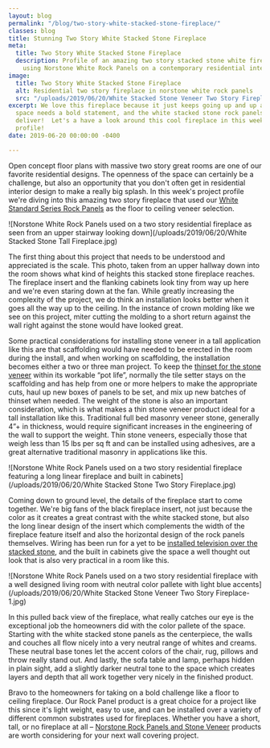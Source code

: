 ```yaml
---
layout: blog
permalink: "/blog/two-story-white-stacked-stone-fireplace/"
classes: blog
title: Stunning Two Story White Stacked Stone Fireplace
meta:
  title: Two Story White Stacked Stone Fireplace
  description: Profile of an amazing two story stacked stone white fireplace created
    using Norstone White Rock Panels on a contemporary residential interior.
image:
  title: Two Story White Stacked Stone Fireplace
  alt: Residential two story fireplace in norstone white rock panels
  src: "/uploads/2019/06/20/White Stacked Stone Veneer Two Story Fireplace.jpg"
excerpt: We love this fireplace because it just keeps going up and up and up.  A big
  space needs a bold statement, and the white stacked stone rock panels on this fireplace
  deliver!  Let's a have a look around this cool fireplace in this week's project
  profile!
date: 2019-06-20 00:00:00 -0400

---
```

Open concept floor plans with massive two story great rooms are one of our favorite residential designs. The openness of the space can certainly be a challenge, but also an opportunity that you don't often get in residential interior design to make a really big splash. In this week's project profile we're diving into this amazing two story fireplace that used our [White Standard Series Rock Panels](https://www.norstoneusa.com/products/rock-panels/white/) as the floor to ceiling veneer selection.

![Norstone White Rock Panels used on a two story residential fireplace as seen from an upper stairway looking down](/uploads/2019/06/20/White Stacked Stone Tall Fireplace.jpg)

The first thing about this project that needs to be understood and appreciated is the scale. This photo, taken from an upper hallway down into the room shows what kind of heights this stacked stone fireplace reaches. The fireplace insert and the flanking cabinets look tiny from way up here and we're even staring down at the fan. While greatly increasing the complexity of the project, we do think an installation looks better when it goes all the way up to the ceiling. In the instance of crown molding like we see on this project, miter cutting the molding to a short return against the wall right against the stone would have looked great.

Some practical considerations for installing stone veneer in a tall application like this are that scaffolding would have needed to be erected in the room during the install, and when working on scaffolding, the installation becomes either a two or three man project. To keep the [thinset for the stone veneer](https://www.norstoneusa.com/blog/what-is-the-difference-between-different-types-of-thinset-and-what-s-the-best-thinset-for-stacked-stone-installations/) within its workable “pot life”, normally the tile setter stays on the scaffolding and has help from one or more helpers to make the appropriate cuts, haul up new boxes of panels to be set, and mix up new batches of thinset when needed. The weight of the stone is also an important consideration, which is what makes a thin stone veneer product ideal for a tall installation like this. Traditional full bed masonry veneer stone, generally 4”+ in thickness, would require significant increases in the engineering of the wall to support the weight. Thin stone veneers, especially those that weigh less than 15 lbs per sq ft and can be installed using adhesives, are a great alternative traditional masonry in applications like this.

![Norstone White Rock Panels used on a two story residential fireplace featuring a long linear fireplace and built in cabinets](/uploads/2019/06/20/White Stacked Stone Two Story Fireplace.jpg)

Coming down to ground level, the details of the fireplace start to come together. We're big fans of the black fireplace insert, not just because the color as it creates a great contrast with the white stacked stone, but also the long linear design of the insert which complements the width of the fireplace feature itself and also the horizontal design of the rock panels themselves. Wiring has been run for a yet to be [installed television over the stacked stone](https://www.norstoneusa.com/blog/how-to-install-a-flat-screen-tv-on-a-stacked-stone-wall/), and the built in cabinets give the space a well thought out look that is also very practical in a room like this.

![Norstone White Rock Panels used on a two story residential fireplace with a well designed living room with neutral color pallete with light blue accents](/uploads/2019/06/20/White Stacked Stone Veneer Two Story Fireplace-1.jpg)

In this pulled back view of the fireplace, what really catches our eye is the exceptional job the homeowners did with the color pallete of the space. Starting with the white stacked stone panels as the centerpiece, the walls and couches all flow nicely into a very neutral range of whites and creams. These neutral base tones let the accent colors of the chair, rug, pillows and throw really stand out. And lastly, the sofa table and lamp, perhaps hidden in plain sight, add a slightly darker neutral tone to the space which creates layers and depth that all work together very nicely in the finished product.

Bravo to the homeowners for taking on a bold challenge like a floor to ceiling fireplace. Our Rock Panel product is a great choice for a project like this since it's light weight, easy to use, and can be installed over a variety of different common substrates used for fireplaces. Whether you have a short, tall, or no fireplace at all – [Norstone Rock Panels and Stone Veneer](https://www.norstoneusa.com/products/) products are worth considering for your next wall covering project.